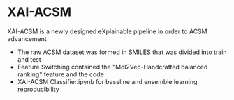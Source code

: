 # XAI-ACSM
XAI-ACSM is a newly designed eXplainable pipeline in order to ACSM advancement

- The raw ACSM dataset was formed in SMILES that was divided into train and test
- Feature Switching contained the "Mol2Vec-Handcrafted balanced ranking" feature and the code
- XAI-ACSM Classifier.ipynb for baseline and ensemble learning reproducibility


